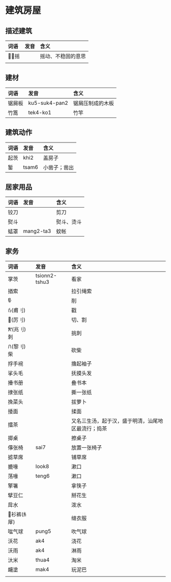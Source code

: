 # 建筑房屋

## 描述建筑

| 词语 | 发音 | 含义 |
| :--- | :--- | :--- |
| 𒲸𒲸摇 |  | 摇动、不稳固的意思 |
|  |  |  |

## 建材

| 词语 | 发音 | 含义 |
| :--- | :--- | :--- |
| 锯屑板 | ku5-suk4-pan2 | 锯屑压制成的木板 |
| 竹篙 | tek4-ko1 | 竹竿 |

## 建筑动作

| 词语 | 发音 | 含义 |
| :--- | :--- | :--- |
| 起茨 | khi2 | 盖房子 |
| 錾 | tsam6 | 小凿子；凿出 |

## 居家用品

| 词语 | 发音 | 含义 |
| :--- | :--- | :--- |
| 铰刀 |  | 剪刀 |
| 熨斗 |  | 熨斗、烫斗 |
| 蜢罩 | mang2-ta3 | 蚊帐 |

## 家务

| 词语 | 发音 | 含义 |
| :--- | :--- | :--- |
| 掌茨 | tsionn2-tshu3 | 看家 |
| 揂索 |  | 拉引绳索 |
| 𐜱 |  | 削 |
| 𐜙\(甫刂\) |  | 戳 |
| 𛥵\(厉刂\) |  | 切、割 |
| 𐛪\(兆刂\)刺 |  | 挑刺 |
| 𐠍\(黎刂\)柴 |  | 砍柴 |
| 捊手䘼 |  | 撸起袖子 |
| 挲头毛 |  | 抚摸头发 |
| 㩹书册 |  | 叠书本 |
| 捸张纸 |  | 撕一张纸 |
| 挽菜头 |  | 拔萝卜 |
| 捼面 |  | 揉面 |
| 擂茶 |  | 又名三生汤，起于汉，盛于明清，汕尾地区最流行；捣茶 |
| 揤桌 |  | 擦桌子 |
| 倳张椅 |  sai7 | 放置一张椅子 |
| 摅草席 |  | 铺草席 |
| 摝喙 | look8 | 漱口 |
| 荡喙 | teng6 | 漱口 |
| 擎箸 |  | 拿筷子 |
| 擘豆仁 |  | 掰花生 |
| 戽水 |  | 泼水 |
| 𖃘衫裤\(糹屖\) |  | 缝衣服 |
| 㖹气球 | pung5 | 吹气球 |
| 沃花 | ak4 | 浇花 |
| 沃雨 | ak4 | 淋雨 |
| 汏米 | thua4 | 淘米 |
| 衊塗 | mak4 | 玩泥巴 |
|  |  |  |

